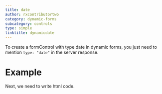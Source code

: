 ```yaml
---
title: date
author: rxcontributortwo
category: dynamic-forms
subcategory: controls
type: simple
linktitle: dynamicdate
---
```


<div class="title-bar"><p>

To create a formControl with type date in dynamic forms, you just need to mention `type: "date"` in the server response.</p></div>

# Example

<div component="app-code" key="dynamicdate-complete-component"></div> 
Next, we need to write html code.
<div component="app-code" key="dynamicdate-complete-html"></div> 
<div component="app-example-runner" ref-component="app-dynamicdate-complete"></div>